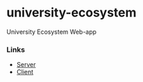 # university-ecosystem

University Ecosystem Web-app

### Links

- [Server](https://github.com/file-sharing-erp-team/university-ecosystem/tree/main/server)
- [Client](https://github.com/file-sharing-erp-team/university-ecosystem/tree/main/client)
